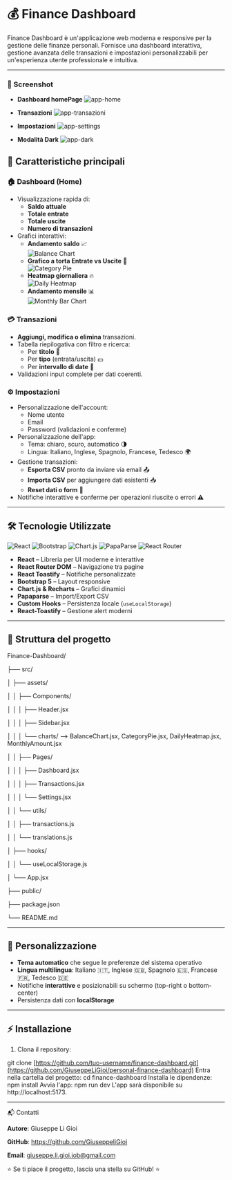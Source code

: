 # 💰 Finance Dashboard

Finance Dashboard è un'applicazione web moderna e responsive per la gestione delle finanze personali. Fornisce una dashboard interattiva, gestione avanzata delle transazioni e impostazioni personalizzabili per un'esperienza utente professionale e intuitiva.

---

### 📸 Screenshot

- **Dashboard homePage**
 ![app-home](https://github.com/user-attachments/assets/363db1cd-e710-4b46-a63d-f72e92ba9a58)

- **Transazioni**
 ![app-transazioni](https://github.com/user-attachments/assets/6c3c9cc1-0baf-4b04-843e-d6fda3971129)
  
- **Impostazioni**
 ![app-settings](https://github.com/user-attachments/assets/2a1805c9-3d12-4a1a-be3f-a7ec265e70c9)

- **Modalità Dark**
 ![app-dark](https://github.com/user-attachments/assets/d5e71562-c0d4-4fc3-a401-d55e582f0e8c)



## 🚀 Caratteristiche principali

### 🏠 Dashboard (Home)
- Visualizzazione rapida di:
  - **Saldo attuale**
  - **Totale entrate**
  - **Totale uscite**
  - **Numero di transazioni**
- Grafici interattivi:
  - **Andamento saldo** 📈  
    ![Balance Chart](./assets/demo/balance-chart.gif)
  - **Grafico a torta Entrate vs Uscite** 🥧  
    ![Category Pie](./assets/demo/category-pie.gif)
  - **Heatmap giornaliera** 🔥  
    ![Daily Heatmap](./assets/demo/daily-heatmap.gif)
  - **Andamento mensile** 📊  
    ![Monthly Bar Chart](./assets/demo/monthly-bar-chart.gif)

### 💳 Transazioni
- **Aggiungi, modifica o elimina** transazioni.
- Tabella riepilogativa con filtro e ricerca:
  - Per **titolo** 📝
  - Per **tipo** (entrata/uscita) 💵
  - Per **intervallo di date** 📅
- Validazioni input complete per dati coerenti.

### ⚙️ Impostazioni
- Personalizzazione dell'account:
  - Nome utente
  - Email
  - Password (validazioni e conferme)
- Personalizzazione dell'app:
  - Tema: chiaro, scuro, automatico 🌗
  - Lingua: Italiano, Inglese, Spagnolo, Francese, Tedesco 🌍
- Gestione transazioni:
  - **Esporta CSV** pronto da inviare via email 📤
  - **Importa CSV** per aggiungere dati esistenti 📥
  - **Reset dati o form** 🔄
- Notifiche interattive e conferme per operazioni riuscite o errori ⚠️

---

## 🛠 Tecnologie Utilizzate

![React](https://img.shields.io/badge/React-20232A?style=for-the-badge&logo=react&logoColor=61DAFB)
![Bootstrap](https://img.shields.io/badge/Bootstrap-563D7C?style=for-the-badge&logo=bootstrap&logoColor=white)
![Chart.js](https://img.shields.io/badge/Chart.js-F7931E?style=for-the-badge&logo=chartdotjs&logoColor=white)
![PapaParse](https://img.shields.io/badge/PapaParse-FF5733?style=for-the-badge&logo=javascript&logoColor=white)
![React Router](https://img.shields.io/badge/React%20Router-CA4245?style=for-the-badge&logo=reactrouter&logoColor=white)

- **React** – Libreria per UI moderne e interattive
- **React Router DOM** – Navigazione tra pagine
- **React Toastify** – Notifiche personalizzate
- **Bootstrap 5** – Layout responsive
- **Chart.js & Recharts** – Grafici dinamici
- **Papaparse** – Import/Export CSV
- **Custom Hooks** – Persistenza locale (`useLocalStorage`)
- **React-Toastify** – Gestione alert moderni

---

## 📁 Struttura del progetto
Finance-Dashboard/

├── src/

│ ├── assets/

│ │ ├── Components/

│ │ │ ├── Header.jsx

│ │ │ ├── Sidebar.jsx

│ │ │ └── charts/  --> BalanceChart.jsx, CategoryPie.jsx, DailyHeatmap.jsx, MonthlyAmount.jsx

│ │ ├── Pages/

│ │ │ ├── Dashboard.jsx

│ │ │ ├── Transactions.jsx

│ │ │ └── Settings.jsx

│ │ └── utils/

│ │ ├── transactions.js

│ │ └── translations.js

│ ├── hooks/

│ │ └── useLocalStorage.js

│ └── App.jsx

├── public/

├── package.json

└── README.md

---

## 🎨 Personalizzazione

- **Tema automatico** che segue le preferenze del sistema operativo
- **Lingua multilingua**: Italiano 🇮🇹, Inglese 🇬🇧, Spagnolo 🇪🇸, Francese 🇫🇷, Tedesco 🇩🇪
- Notifiche **interattive** e posizionabili su schermo (top-right o bottom-center)
- Persistenza dati con **localStorage**

---

## ⚡ Installazione

1. Clona il repository:

git clone [https://github.com/tuo-username/finance-dashboard.git](https://github.com/GiuseppeLiGioi/personal-finance-dashboard)
Entra nella cartella del progetto:
cd finance-dashboard
Installa le dipendenze: npm install
Avvia l'app: npm run dev
L'app sarà disponibile su http://localhost:5173.

---


📬 Contatti

**Autore**: Giuseppe Li Gioi

**GitHub**: https://github.com/GiuseppeliGioi

**Email**: giuseppe.li.gioi.job@gmail.com

⭐ Se ti piace il progetto, lascia una stella su GitHub! ⭐

